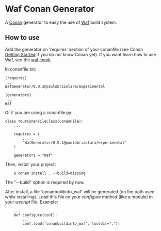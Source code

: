 # Waf Conan Generator

A [Conan](https://www.conan.io/) generator to easy the use of [Waf](https://waf.io) build system.

## How to use

Add the generator on 'requires' section of your conanfile
(see Conan [Getting Started](http://docs.conan.io/en/latest/getting_started.html)
if you do not know Conan yet).
If you want learn how to use Waf, see the [waf-book](https://waf.io/book/).

In conanfile.txt:

    [requires]
    ...
    WafGenerator/0.0.1@paulobrizolara/experimental

    [generators]
    ...
    Waf

Or if you are using a conanfile.py:

    class YourConanFileClass(ConanFile):
        ...

        requires = (
            ... ,
            "WafGenerator/0.0.1@paulobrizolara/experimental"
        )

        generators = "Waf"

Then, install your project:

        $ conan install . --build=missing

The "--build" option is required by now.

After install, a file 'conanbuildinfo_waf' will be generated (on the path used while installing).
Load this file on your *configure* method (like a module) in your *wscript* file. Example:

        ...
        def configure(conf):
            ...
            conf.load('conanbuildinfo_waf', tooldir=".");
